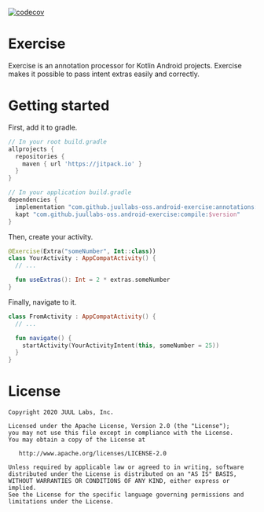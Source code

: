 [![codecov](https://codecov.io/gh/JuulLabs-OSS/android-exercise/branch/master/graph/badge.svg)](https://codecov.io/gh/JuulLabs-OSS/android-exercise)

# Exercise

Exercise is an annotation processor for Kotlin Android projects.
Exercise makes it possible to pass intent extras easily and correctly.

# Getting started

First, add it to gradle.

```gradle
// In your root build.gradle
allprojects {
  repositories {
    maven { url 'https://jitpack.io' }
  }
}

// In your application build.gradle
dependencies {
  implementation "com.github.juullabs-oss.android-exercise:annotations:$version"
  kapt "com.github.juullabs-oss.android-exercise:compile:$version"
}
```

Then, create your activity.

```kotlin
@Exercise(Extra("someNumber", Int::class))
class YourActivity : AppCompatActivity() {
  // ...

  fun useExtras(): Int = 2 * extras.someNumber
}
```

Finally, navigate to it.

```kotlin
class FromActivity : AppCompatActivity() {
  // ...

  fun navigate() {
    startActivity(YourActivityIntent(this, someNumber = 25))
  }
}
```

# License

```
Copyright 2020 JUUL Labs, Inc.

Licensed under the Apache License, Version 2.0 (the "License");
you may not use this file except in compliance with the License.
You may obtain a copy of the License at

   http://www.apache.org/licenses/LICENSE-2.0

Unless required by applicable law or agreed to in writing, software
distributed under the License is distributed on an "AS IS" BASIS,
WITHOUT WARRANTIES OR CONDITIONS OF ANY KIND, either express or implied.
See the License for the specific language governing permissions and
limitations under the License.
```
